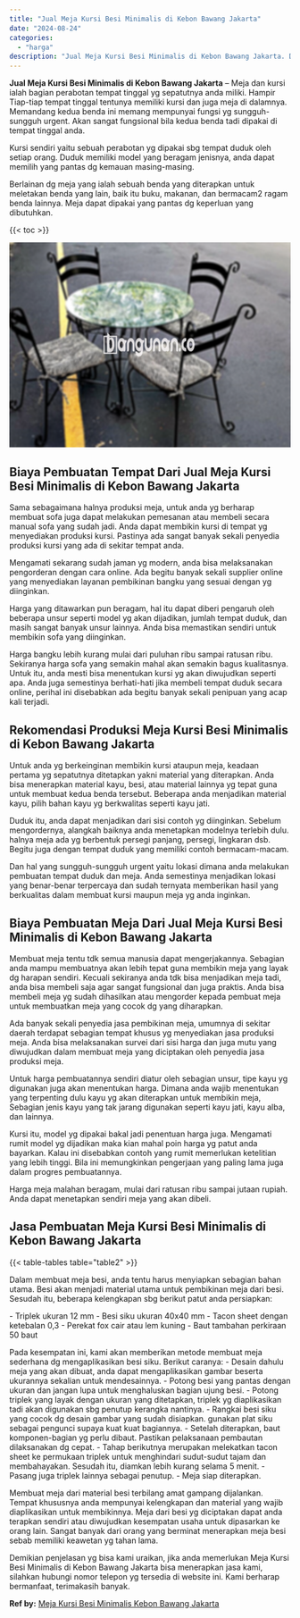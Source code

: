 ```yaml
---
title: "Jual Meja Kursi Besi Minimalis di Kebon Bawang Jakarta"
date: "2024-08-24"
categories: 
  - "harga"
description: "Jual Meja Kursi Besi Minimalis di Kebon Bawang Jakarta. Demikian penjelasan yg bisa kami uraikan, jika anda memerlukan Meja Kursi Besi Minimalis di Kebon Baw..."
---
```


**Jual Meja Kursi Besi Minimalis di Kebon Bawang Jakarta** – Meja dan kursi ialah bagian perabotan tempat tinggal yg sepatutnya anda miliki. Hampir Tiap-tiap tempat tinggal tentunya memiliki kursi dan juga meja di dalamnya. Memandang kedua benda ini memang mempunyai fungsi yg sungguh-sungguh urgent. Akan sangat fungsional bila kedua benda tadi dipakai di tempat tinggal anda.

Kursi sendiri yaitu sebuah perabotan yg dipakai sbg tempat duduk oleh setiap orang. Duduk memiliki model yang beragam jenisnya, anda dapat memilih yang pantas dg kemauan masing-masing.

Berlainan dg meja yang ialah sebuah benda yang diterapkan untuk meletakan benda yang lain, baik itu buku, makanan, dan bermacam2 ragam benda lainnya. Meja dapat dipakai yang pantas dg keperluan yang dibutuhkan.

{{< toc >}}

![Jual Meja Kursi Besi Minimalis di Kebon Bawang Jakarta](/images/jual-meja-besi-murah29.png)

## Biaya Pembuatan Tempat Dari Jual Meja Kursi Besi Minimalis di Kebon Bawang Jakarta

Sama sebagaimana halnya produksi meja, untuk anda yg berharap membuat sofa juga dapat melakukan pemesanan atau membeli secara manual sofa yang sudah jadi. Anda dapat membikin kursi di tempat yg menyediakan produksi kursi. Pastinya ada sangat banyak sekali penyedia produksi kursi yang ada di sekitar tempat anda.

Mengamati sekarang sudah jaman yg modern, anda bisa melaksanakan pengorderan dengan cara online. Ada begitu banyak sekali supplier online yang menyediakan layanan pembikinan bangku yang sesuai dengan yg diinginkan.

Harga yang ditawarkan pun beragam, hal itu dapat diberi pengaruh oleh beberapa unsur seperti model yg akan dijadikan, jumlah tempat duduk, dan masih sangat banyak unsur lainnya. Anda bisa memastikan sendiri untuk membikin sofa yang diinginkan.

Harga bangku lebih kurang mulai dari puluhan ribu sampai ratusan ribu. Sekiranya harga sofa yang semakin mahal akan semakin bagus kualitasnya. Untuk itu, anda mesti bisa menentukan kursi yg akan diwujudkan seperti apa. Anda juga semestinya berhati-hati jika membeli tempat duduk secara online, perihal ini disebabkan ada begitu banyak sekali penipuan yang acap kali terjadi.

## Rekomendasi Produksi Meja Kursi Besi Minimalis di Kebon Bawang Jakarta

Untuk anda yg berkeinginan membikin kursi ataupun meja, keadaan pertama yg sepatutnya ditetapkan yakni material yang diterapkan. Anda bisa menerapkan material kayu, besi, atau material lainnya yg tepat guna untuk membuat kedua benda tersebut. Beberapa anda menjadikan material kayu, pilih bahan kayu yg berkwalitas seperti kayu jati.

Duduk itu, anda dapat menjadikan dari sisi contoh yg diinginkan. Sebelum mengordernya, alangkah baiknya anda menetapkan modelnya terlebih dulu. halnya meja ada yg berbentuk persegi panjang, persegi, lingkaran dsb. Begitu juga dengan tempat duduk yang memiliki contoh bermacam-macam.

Dan hal yang sungguh-sungguh urgent yaitu lokasi dimana anda melakukan pembuatan tempat duduk dan meja. Anda semestinya menjadikan lokasi yang benar-benar terpercaya dan sudah ternyata memberikan hasil yang berkualitas dalam membuat kursi maupun meja yg anda inginkan.

## Biaya Pembuatan Meja Dari Jual Meja Kursi Besi Minimalis di Kebon Bawang Jakarta

Membuat meja tentu tdk semua manusia dapat mengerjakannya. Sebagian anda mampu membuatnya akan lebih tepat guna membikin meja yang layak dg harapan sendiri. Kecuali sekiranya anda tdk bisa menjadikan meja tadi, anda bisa membeli saja agar sangat fungsional dan juga praktis. Anda bisa membeli meja yg sudah dihasilkan atau mengorder kepada pembuat meja untuk membuatkan meja yang cocok dg yang diharapkan.

Ada banyak sekali penyedia jasa pembikinan meja, umumnya di sekitar daerah terdapat sebagian tempat khusus yg menyediakan jasa produksi meja. Anda bisa melaksanakan survei dari sisi harga dan juga mutu yang diwujudkan dalam membuat meja yang diciptakan oleh penyedia jasa produksi meja.

Untuk harga pembuatannya sendiri diatur oleh sebagian unsur, tipe kayu yg digunakan juga akan menentukan harga. Dimana anda wajib menentukan yang terpenting dulu kayu yg akan diterapkan untuk membikin meja, Sebagian jenis kayu yang tak jarang digunakan seperti kayu jati, kayu alba, dan lainnya.

Kursi itu, model yg dipakai bakal jadi penentuan harga juga. Mengamati rumit model yg dijadikan maka kian mahal poin harga yg patut anda bayarkan. Kalau ini disebabkan contoh yang rumit memerlukan ketelitian yang lebih tinggi. Bila ini memungkinkan pengerjaan yang paling lama juga dalam progres pembuatannya.

Harga meja malahan beragam, mulai dari ratusan ribu sampai jutaan rupiah. Anda dapat menetapkan sendiri meja yang akan dibeli.

## Jasa Pembuatan Meja Kursi Besi Minimalis di Kebon Bawang Jakarta

{{< table-tables table="table2" >}}

Dalam membuat meja besi, anda tentu harus menyiapkan sebagian bahan utama. Besi akan menjadi material utama untuk pembikinan meja dari besi. Sesudah itu, beberapa kelengkapan sbg berikut patut anda persiapkan:

\- Triplek ukuran 12 mm - Besi siku ukuran 40x40 mm - Tacon sheet dengan ketebalan 0,3 - Perekat fox cair atau lem kuning - Baut tambahan perkiraan 50 baut

Pada kesempatan ini, kami akan memberikan metode membuat meja sederhana dg mengaplikasikan besi siku. Berikut caranya: - Desain dahulu meja yang akan dibuat, anda dapat mengaplikasikan gambar beserta ukurannya sekalian untuk mendesainnya. - Potong besi yang pantas dengan ukuran dan jangan lupa untuk menghaluskan bagian ujung besi. - Potong triplek yang layak dengan ukuran yang ditetapkan, triplek yg diaplikasikan tadi akan digunakan sbg penutup kerangka nantinya. - Rangkai besi siku yang cocok dg desain gambar yang sudah disiapkan. gunakan plat siku sebagai pengunci supaya kuat kuat bagiannya. - Setelah diterapkan, baut komponen-bagian yg perlu dibaut. Pastikan pelaksanaan pembautan dilaksanakan dg cepat. - Tahap berikutnya merupakan melekatkan tacon sheet ke permukaan triplek untuk menghindari sudut-sudut tajam dan membahayakan. Sesudah itu, diamkan lebih kurang selama 5 menit. - Pasang juga triplek lainnya sebagai penutup. - Meja siap diterapkan.

Membuat meja dari material besi terbilang amat gampang dijalankan. Tempat khususnya anda mempunyai kelengkapan dan material yang wajib diaplikasikan untuk membikinnya. Meja dari besi yg diciptakan dapat anda terapkan sendiri atau diwujudkan kesempatan usaha untuk dipasarkan ke orang lain. Sangat banyak dari orang yang berminat menerapkan meja besi sebab memiliki keawetan yg tahan lama.

Demikian penjelasan yg bisa kami uraikan, jika anda memerlukan Meja Kursi Besi Minimalis di Kebon Bawang Jakarta bisa menerapkan jasa kami, silahkan hubungi nomor telepon yg tersedia di website ini. Kami berharap bermanfaat, terimakasih banyak.

**Ref by:** [Meja Kursi Besi Minimalis Kebon Bawang Jakarta](https://id.wikipedia.org/wiki/Meja)
